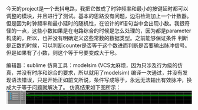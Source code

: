 今天的project是一个去抖电路，我把它做成了时钟频率和最小的按键延时都可以调整的模块，并且进行了测试。基本的思路没有问题，边沿检测加上一个计数器。
但是因为时钟频率和最小延时的随机性，在设计的if语句当中会出现小数。我很奇怪的一点，这些小数如果是在电路综合的时候是怎么处理的，因为都是parameter构成的，所以，也并没有明确定义这些常数的数据类型。之前能够保证条件 判断是正数的时候，可以判断counter是否等于这个数进而判断是否要输出脉冲信号。但是如果有了小数，则这个等于号要变成大于号。

编辑器：sublime
仿真工具：modelsim (VCS太麻烦，因为只涉及行为级的仿真，并没有时序和综合的要求，所以就用了modelsim)
编译一次通过，并没有发现语法错误，只是开始正如前文所说，条件写成等于，永远无法输出有效脉冲，换成大于等于问题就解决了。
仿真结果如下图所示：
![simulation result](https://github.com/kangjian888/verilog_everyday/blob/master/day9/SIM_RESULT.JPG)